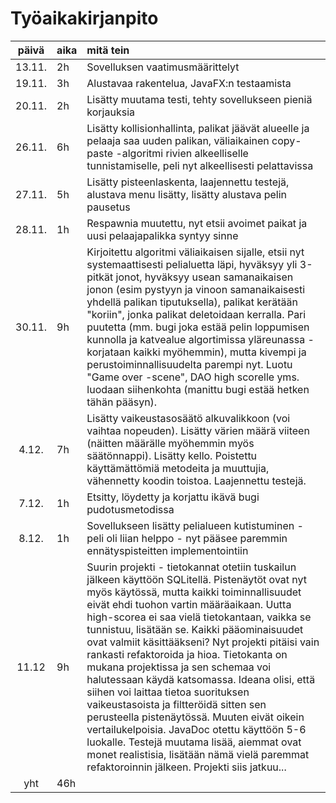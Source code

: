 # Työaikakirjanpito

| päivä | aika | mitä tein   |
| :----:|:-----| :-----|
|13.11.|2h | Sovelluksen vaatimusmäärittelyt |
|19.11.|3h | Alustavaa rakentelua, JavaFX:n testaamista |
|20.11.|2h | Lisätty muutama testi, tehty sovellukseen pieniä korjauksia | 
|26.11.|6h | Lisätty kollisionhallinta, palikat jäävät alueelle ja pelaaja saa uuden palikan, väliaikainen copy-paste -algoritmi rivien alkeelliselle tunnistamiselle, peli nyt alkeellisesti pelattavissa | 
|27.11.|5h | Lisätty pisteenlaskenta, laajennettu testejä, alustava menu lisätty, lisätty alustava pelin pausetus |
|28.11.|1h | Respawnia muutettu, nyt etsii avoimet paikat ja uusi pelaajapalikka syntyy sinne |
|30.11.|9h | Kirjoitettu algoritmi väliaikaisen sijalle, etsii nyt systemaattisesti pelialuetta läpi, hyväksyy yli 3-pitkät jonot, hyväksyy usean samanaikaisen jonon (esim pystyyn ja vinoon samanaikaisesti yhdellä palikan tiputuksella), palikat kerätään "koriin", jonka palikat deletoidaan kerralla. Pari puutetta (mm. bugi joka estää pelin loppumisen kunnolla ja katvealue algortimissa yläreunassa - korjataan kaikki myöhemmin), mutta kivempi ja perustoiminnallisuudelta parempi nyt. Luotu "Game over -scene", DAO high scorelle yms. luodaan siihenkohta (manittu bugi estää hetken tähän pääsyn). |
|4.12.|7h | Lisätty vaikeustasosäätö alkuvalikkoon (voi vaihtaa nopeuden). Lisätty värien määrä viiteen (näitten määrälle myöhemmin myös säätönnappi). Lisätty kello. Poistettu käyttämättömiä metodeita ja muuttujia, vähennetty koodin toistoa. Laajennettu testejä.
|7.12.|1h | Etsitty, löydetty ja korjattu ikävä bugi pudotusmetodissa |
|8.12.|1h | Sovellukseen lisätty pelialueen kutistuminen - peli oli liian helppo - nyt pääsee paremmin ennätyspisteitten implementointiin|
|11.12|9h | Suurin projekti - tietokannat otetiin tuskailun jälkeen käyttöön SQLitellä. Pistenäytöt ovat nyt myös käytössä, mutta kaikki toiminnallisuudet eivät ehdi tuohon vartin määräaikaan. Uutta high-scorea ei saa vielä tietokantaan, vaikka se tunnistuu, lisätään se. Kaikki pääominaisuudet ovat valmiit käsittääkseni? Nyt projekti pitäisi vain rankasti refaktoroida ja hioa. Tietokanta on mukana projektissa ja sen schemaa voi halutessaan käydä katsomassa. Ideana olisi, että siihen voi laittaa tietoa suorituksen vaikeustasoista ja filtteröidä sitten sen perusteella pistenäytössä. Muuten eivät oikein vertailukelpoisia. JavaDoc otettu käyttöön 5-6 luokalle. Testejä muutama lisää, aiemmat ovat monet realistisia, lisätään nämä vielä paremmat refaktoroinnin jälkeen. Projekti siis jatkuu...
|yht | 46h | |
